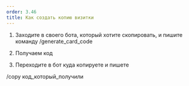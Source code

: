```yaml
---
order: 3.46
title: Как создать копию визитки
---
```


1. Заходите в своего бота, который хотите скопировать, и пишите команду /generate_card_code

2. Получаем код

3. Переходите в бот куда копируете и пишете

/copy код\_который\_получили